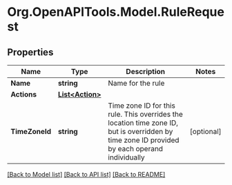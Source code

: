 # Org.OpenAPITools.Model.RuleRequest
## Properties

Name | Type | Description | Notes
------------ | ------------- | ------------- | -------------
**Name** | **string** | Name for the rule | 
**Actions** | [**List&lt;Action&gt;**](Action.md) |  | 
**TimeZoneId** | **string** | Time zone ID for this rule. This overrides the location time zone ID, but is overridden by time zone ID provided by each operand individually | [optional] 

[[Back to Model list]](../README.md#documentation-for-models) [[Back to API list]](../README.md#documentation-for-api-endpoints) [[Back to README]](../README.md)

